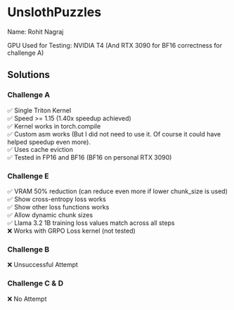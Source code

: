 # UnslothPuzzles

Name: Rohit Nagraj

GPU Used for Testing: NVIDIA T4 (And RTX 3090 for BF16 correctness for challenge A)

## Solutions
### Challenge A
✅ Single Triton Kernel  
✅ Speed >= 1.15  (1.40x speedup achieved)  
✅ Kernel works in torch.compile  
✅ Custom asm works (But I did not need to use it. Of course it could have helped speedup even more).  
✅ Uses cache eviction  
✅ Tested in FP16 and BF16 (BF16 on personal RTX 3090)  

### Challenge E

✅ VRAM 50% reduction (can reduce even more if lower chunk_size is used)  
✅ Show cross-entropy loss works  
✅ Show other loss functions works  
✅ Allow dynamic chunk sizes  
✅ Llama 3.2 1B training loss values match across all steps  
❌ Works with GRPO Loss kernel (not tested)

### Challenge B

❌ Unsuccessful Attempt

### Challenge C & D

❌ No Attempt
